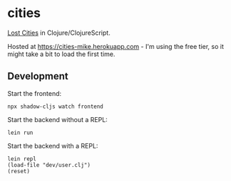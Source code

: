 # cities

[Lost Cities](https://en.wikipedia.org/wiki/Lost_Cities) in Clojure/ClojureScript.

Hosted at https://cities-mike.herokuapp.com - I'm using the free tier, so it might take a bit to load the first time.

## Development

Start the frontend:

```
npx shadow-cljs watch frontend
```

Start the backend without a REPL:

```
lein run
```

Start the backend with a REPL:

```
lein repl
(load-file "dev/user.clj")
(reset)
```
